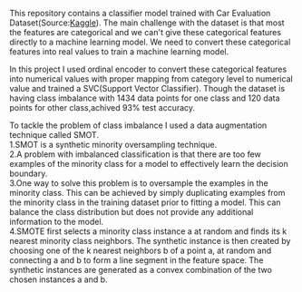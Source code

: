 This repository contains a classifier model trained with Car Evaluation Dataset(Source:[Kaggle](https://www.kaggle.com/datasets/elikplim/car-evaluation-data-set)).
The main challenge with the dataset is that most the features are categorical and we can't give these categorical features directly to a machine learning model.
We need to convert these categorical features into real values to train a machine learning model.


In this project I used ordinal encoder to convert these categorical features into numerical values with proper mapping from category level to numerical value and trained a SVC(Support Vector Classifier).
Though the dataset is having class imbalance with 1434 data points for one class and 120 data points for other class,achived 93% test accuracy.


To tackle the problem of class imbalance I used a data augmentation technique called SMOT.\
1.SMOT is a synthetic minority oversampling technique.\
2.A problem with imbalanced classification is that there are too few examples of the minority class for a model to effectively learn the decision boundary.\
3.One way to solve this problem is to oversample the examples in the minority class. This can be achieved by simply duplicating examples from the minority class in the training dataset prior to fitting a model. This can balance the class distribution but does not provide any additional information to the model.\
4.SMOTE first selects a minority class instance a at random and finds its k nearest minority class neighbors. The synthetic instance is then created by choosing one of the k nearest neighbors b of a point a, at random and connecting a and b to form a line segment in the feature space. The synthetic instances are generated as a convex combination of the two chosen instances a and b.


   

